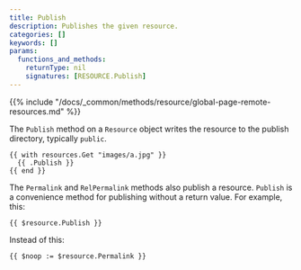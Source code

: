 ```yaml
---
title: Publish
description: Publishes the given resource.
categories: []
keywords: []
params:
  functions_and_methods:
    returnType: nil
    signatures: [RESOURCE.Publish]
---
```


{{% include "/docs/_common/methods/resource/global-page-remote-resources.md" %}}

The `Publish` method on a `Resource` object writes the resource to the publish directory, typically `public`.

```go-html-template
{{ with resources.Get "images/a.jpg" }}
  {{ .Publish }}
{{ end }}
```

The `Permalink` and `RelPermalink` methods also publish a resource. `Publish` is a convenience method for publishing without a return value. For example, this:

```go-html-template
{{ $resource.Publish }}
```

Instead of this:

```go-html-template
{{ $noop := $resource.Permalink }}
```
